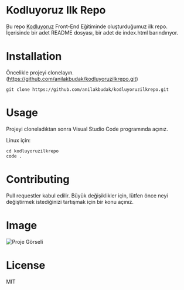 # Kodluyoruz Ilk Repo
Bu repo [Kodluyoruz](https://www.kodluyoruz.org/) Front-End Eğitiminde oluşturduğumuz ilk repo. İçerisinde bir adet README dosyası, bir adet de index.html barındırıyor.

# Installation
 Öncelikle projeyi clonelayın. (https://github.com/anilakbudak/kodluyoruzilkrepo.git)
```
git clone https://github.com/anilakbudak/kodluyoruzilkrepo.git
```

# Usage
Projeyi cloneladıktan sonra Visual Studio Code programında açınız.

Linux için:
```
cd kodluyoruzilkrepo
code .
````
# Contributing
Pull requestler kabul edilir. Büyük değişiklikler için, lütfen önce neyi değiştirmek istediğinizi tartışmak için bir konu açınız.

# Image
![Proje Görseli](https://raw.githubusercontent.com/Kodluyoruz/taskforce/main/git/odev1/figures/markdown.png)

# License
MIT